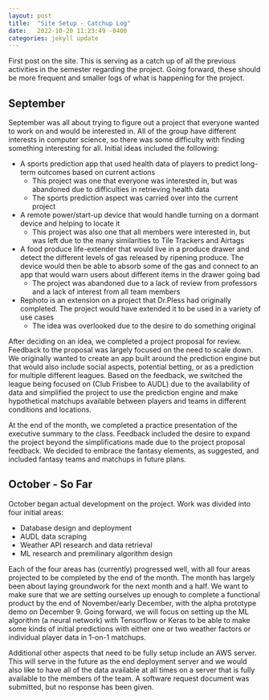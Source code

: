 ```yaml
---
layout: post
title:  "Site Setup - Catchup Log"
date:   2022-10-20 11:23:49 -0400
categories: jekyll update
---
```


First post on the site. This is serving as a catch up of all the previous activities in the semester regarding the project. Going forward, these should be more frequent and smaller logs of what is happening for the project.

## September

September was all about trying to figure out a project that everyone wanted to work on and would be interested in. All of the group have different interests in computer science, so there was some difficulty with finding something interesting for all. Initial ideas included the following:
- A sports prediction app that used health data of players to predict long-term outcomes based on current actions
  - This project was one that everyone was interested in, but was abandoned due to difficulties in retrieving health data
  - The sports prediction aspect was carried over into the current project 
- A remote power/start-up device that would handle turning on a dormant device and helping to locate it
  - This project was also one that all members were interested in, but was left due to the many similarities to Tile Trackers and Airtags
- A food produce life-extender that would live in a produce drawer and detect the different levels of gas released by ripening produce. The device would then be able to absorb some of the gas and connect to an app that would warn users about different items in the drawer going bad
  - The project was abandoned due to a lack of review from professors and a lack of interest from all team members
- Rephoto is an extension on a project that Dr.Pless had originally completed. The project would have extended it to be used in a variety of use cases 
  - The idea was overlooked due to the desire to do something original

After deciding on an idea, we completed a project proposal for review. Feedback to the proposal was largely focused on the need to scale down. We originally wanted to create an app built around the prediction engine but that would also include social aspects, potential betting, or as a prediction for multiple different leagues. Based on the feedback, we switched the league being focused on (Club Frisbee to AUDL) due to the availability of data and simplified the project to use the prediction engine and make hypothetical matchups available between players and teams in different conditions and locations.

At the end of the month, we completed a practice presentation of the executive summary to the class. Feedback included the desire to expand the project beyond the simplifications made due to the project proposal feedback. We decided to embrace the fantasy elements, as suggested, and included fantasy teams and matchups in future plans.

## October - So Far

October began actual development on the project. Work was divided into four initial areas:
- Database design and deployment
- AUDL data scraping
- Weather API research and data retrieval
- ML research and premilinary algorithm design

Each of the four areas has (currently) progressed well, with all four areas projected to be completed by the end of the month. The month has largely been about laying groundwork for the next month and a half. We want to make sure that we are setting ourselves up enough to complete a functional product by the end of November/early December, with the alpha prototype demo on December 9. Going forward, we will focus on setting up the ML algorithm (a neural network) with Tensorflow or Keras to be able to make some kinds of initial predictions with either one or two weather factors or individual player data in 1-on-1 matchups.

Additional other aspects that need to be fully setup include an AWS server. This will serve in the future as the end deployment server and we would also like to have all of the data available at all times on a server that is fully available to the members of the team. A software request document was submitted, but no response has been given.
